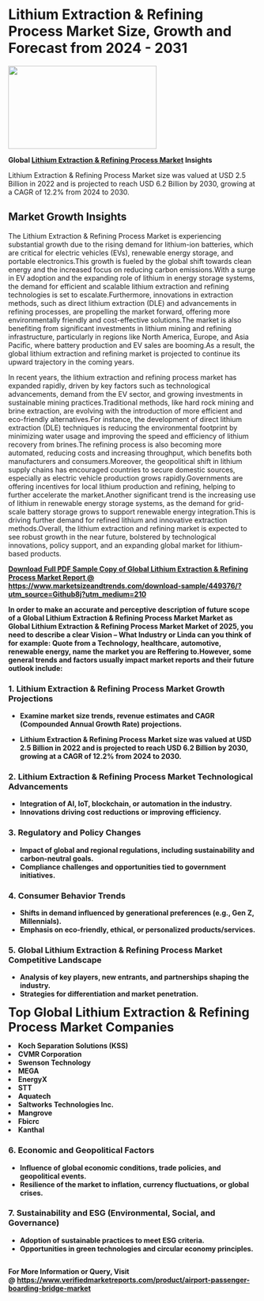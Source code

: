 <H1>Lithium Extraction & Refining Process Market Size, Growth and Forecast from 2024 - 2031</H1><img class="aligncenter size-medium wp-image-584254" src="https://thirdeyenews.in/wp-content/uploads/2024/09/Global-Market-Research-300x168.jpeg" alt="" width="300" height="168" /><p><strong>Global&nbsp;<a href="https://www.marketsizeandtrends.com/download-sample/449376/?utm_source=Github8j?utm_medium=210">Lithium Extraction & Refining Process Market</a> Insights</strong></p><p>Lithium Extraction & Refining Process Market size was valued at USD 2.5 Billion in 2022 and is projected to reach USD 6.2 Billion by 2030, growing at a CAGR of 12.2% from 2024 to 2030.</p><p><h2>Market Growth Insights</h2> <p>The Lithium Extraction & Refining Process Market is experiencing substantial growth due to the rising demand for lithium-ion batteries, which are critical for electric vehicles (EVs), renewable energy storage, and portable electronics.This growth is fueled by the global shift towards clean energy and the increased focus on reducing carbon emissions.With a surge in EV adoption and the expanding role of lithium in energy storage systems, the demand for efficient and scalable lithium extraction and refining technologies is set to escalate.Furthermore, innovations in extraction methods, such as direct lithium extraction (DLE) and advancements in refining processes, are propelling the market forward, offering more environmentally friendly and cost-effective solutions.The market is also benefiting from significant investments in lithium mining and refining infrastructure, particularly in regions like North America, Europe, and Asia Pacific, where battery production and EV sales are booming.As a result, the global lithium extraction and refining market is projected to continue its upward trajectory in the coming years.</p> <p><strong><a href="#"></a></strong></p> <p>In recent years, the lithium extraction and refining process market has expanded rapidly, driven by key factors such as technological advancements, demand from the EV sector, and growing investments in sustainable mining practices.Traditional methods, like hard rock mining and brine extraction, are evolving with the introduction of more efficient and eco-friendly alternatives.For instance, the development of direct lithium extraction (DLE) techniques is reducing the environmental footprint by minimizing water usage and improving the speed and efficiency of lithium recovery from brines.The refining process is also becoming more automated, reducing costs and increasing throughput, which benefits both manufacturers and consumers.Moreover, the geopolitical shift in lithium supply chains has encouraged countries to secure domestic sources, especially as electric vehicle production grows rapidly.Governments are offering incentives for local lithium production and refining, helping to further accelerate the market.Another significant trend is the increasing use of lithium in renewable energy storage systems, as the demand for grid-scale battery storage grows to support renewable energy integration.This is driving further demand for refined lithium and innovative extraction methods.Overall, the lithium extraction and refining market is expected to see robust growth in the near future, bolstered by technological innovations, policy support, and an expanding global market for lithium-based products.</p> <p><strong><a href="#"></p><p><span class=""><strong>Download Full PDF Sample Copy of Global Lithium Extraction & Refining Process Market Report</strong> @ <a href="https://www.marketsizeandtrends.com/download-sample/449376/?utm_source=Github8j?utm_medium=210" target="_blank">https://www.marketsizeandtrends.com/download-sample/449376/?utm_source=Github8j?utm_medium=210</a></span></p><p>In order to make an accurate and perceptive description of future scope of a Global&nbsp;Lithium Extraction & Refining Process Market Market as Global&nbsp;Lithium Extraction & Refining Process Market Market of 2025, you need to describe a clear Vision &ndash; What Industry or Linda can you think of for example: Quote from a Technology, healthcare, automotive, renewable energy, name the market you are Reffering to.However, some general trends and factors usually impact market reports and their future outlook include:</p><h3>1.&nbsp;<strong>Lithium Extraction & Refining Process Market Growth Projections</strong></h3><ul><li>Examine market size trends, revenue estimates and CAGR (Compounded Annual Growth Rate) projections.</li><li><p>Lithium Extraction & Refining Process Market size was valued at USD 2.5 Billion in 2022 and is projected to reach USD 6.2 Billion by 2030, growing at a CAGR of 12.2% from 2024 to 2030.</p></li></ul><h3>2.&nbsp;<strong>Lithium Extraction & Refining Process Market Technological Advancements</strong></h3><ul><li>Integration of AI, IoT, blockchain, or automation in the industry.</li><li>Innovations driving cost reductions or improving efficiency.</li></ul><h3>3.&nbsp;<strong>Regulatory and Policy Changes</strong></h3><ul><li>Impact of global and regional regulations, including sustainability and carbon-neutral goals.</li><li>Compliance challenges and opportunities tied to government initiatives.</li></ul><h3>4.&nbsp;<strong>Consumer Behavior Trends</strong></h3><ul><li>Shifts in demand influenced by generational preferences (e.g., Gen Z, Millennials).</li><li>Emphasis on eco-friendly, ethical, or personalized products/services.</li></ul><h3>5.&nbsp;<strong>Global Lithium Extraction & Refining Process Market Competitive Landscape</strong></h3><ul><li>Analysis of key players, new entrants, and partnerships shaping the industry.</li><li>Strategies for differentiation and market penetration.</li></ul><p data-pm-slice="1 1 []"><span style="color: inherit; font-family: inherit; font-size: 25px;">Top Global Lithium Extraction & Refining Process Market Companies</span></p><div class="" data-test-id=""><p><li>Koch Separation Solutions (KSS)</li><li> CVMR Corporation</li><li> Swenson Technology</li><li> MEGA</li><li> EnergyX</li><li> STT</li><li> Aquatech</li><li> Saltworks Technologies Inc.</li><li> Mangrove</li><li> Fbicrc</li><li> Kanthal</li></p></div><h3>6.&nbsp;<strong>Economic and Geopolitical Factors</strong></h3><ul><li>Influence of global economic conditions, trade policies, and geopolitical events.</li><li>Resilience of the market to inflation, currency fluctuations, or global crises.</li></ul><h3>7.&nbsp;<strong>Sustainability and ESG (Environmental, Social, and Governance)</strong></h3><ul><li>Adoption of sustainable practices to meet ESG criteria.</li><li>Opportunities in green technologies and circular economy principles.</li></ul><h2><strong style="font-size: 14px;">For More Information or Query, Visit @&nbsp;</strong><a style="background-color: #ffffff; font-size: 14px;" href="https://www.marketsizeandtrends.com/report/lithium-extraction-refining-process-market/" target="_blank">https://www.verifiedmarketreports.com/product/airport-passenger-boarding-bridge-market</a></h2>
